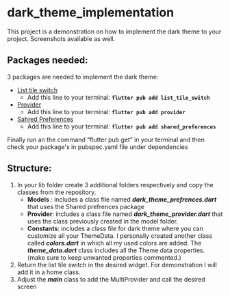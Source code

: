 # dark_theme_implementation

This project is a demonstration on how to implement the dark theme to your project.
Screenshots available as well.

## Packages needed:
3 packages are needed to implement the dark theme: 
-	[List tile switch](https://pub.dev/packages/list_tile_switch/install)
    - Add this line to 	your terminal: **```flutter pub add list_tile_switch ```**
-	[Provider](https://pub.dev/packages/provider/install)
    - Add this line to your terminal: **```flutter pub add provider```**
-	[Sahred Preferences](https://pub.dev/packages/shared_preferences/install)
    - Add this line to your terminal: **```flutter pub add shared_preferences```**

Finally run an  the command “flutter pub get” in your terminal and then check your package's in pubspec.yaml file under dependencies

## Structure:
1.	In your lib folder create 3 additional folders respectively and copy the classes from the repository.
    -	**Models** : includes a class file named ***dark_theme_prefrences.dart*** that uses the Shared prefrences package
    -	**Provider**: includes a class file named ***dark_theme_provider.dart*** that uses the class previously created in the model folder.
    -	**Constants**: includes a class file for dark theme where you can customize all your ThemeData. I personally created another class called ***colors.dart*** in which all my used colors are added. The ***theme_data.dart*** class includes all the Theme data properties. (make sure to keep unwanted properties commented.)
2.	Return the list tile switch in the desired widget. For demonstration I will add it in a home class.
3.	Adjust the ***main*** class to add the MultiProvider and call the desired screen
